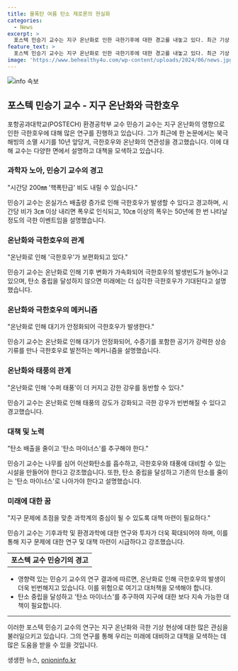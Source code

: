 ```yaml
---
title: 물폭탄 여름 탄소 제로론의 현실화
categories:
  - News
excerpt: >
  포스텍 민승기 교수는 지구 온난화로 인한 극한기후에 대한 경고를 내놓고 있다. 최근 기상 변화로 폭염과 폭우가 증가하고, 북극 해빙 소멸이 10년 앞당겨질 것을 경고하며, 이에 따른 극한 호우와 수퍼 태풍 발생 가능성이 높아졌다고 설명했다. 그는 이러한 문제에 대한 대책으로 탄소 배출을 줄이고 탄소 중립을 달성하는 것이 필요하다고 강조했다. 현재 기후과학에 대한 관심과 투자가 부족한 것에 대해 우려를 표현하며, 기초과학 분야에 대한 지원이 필요하다고 말했다.
feature_text: >
  포스텍 민승기 교수는 지구 온난화로 인한 극한기후에 대한 경고를 내놓고 있다. 최근 기상 변화로 폭염과 폭우가 증가하고, 북극 해빙 소멸이 10년 앞당겨질 것을 경고하며, 이에 따른 극한 호우와 수퍼 태풍 발생 가능성이 높아졌다고 설명했다. 그는 이러한 문제에 대한 대책으로 탄소 배출을 줄이고 탄소 중립을 달성하는 것이 필요하다고 강조했다. 현재 기후과학에 대한 관심과 투자가 부족한 것에 대해 우려를 표현하며, 기초과학 분야에 대한 지원이 필요하다고 말했다.
image: 'https://www.behealthy4u.com/wp-content/uploads/2024/06/news.jpg'
---
```


<p><img src="https://www.behealthy4u.com/wp-content/uploads/2024/06/news.jpg" alt="info 속보" /></p>

<h2 data-ke-size="size26">포스텍 민승기 교수 - 지구 온난화와 극한호우</h2>

<p data-ke-size="size16">포항공과대학교(POSTECH) 환경공학부 교수 민승기 교수는 지구 온난화의 영향으로 인한 극한호우에 대해 많은 연구를 진행하고 있습니다. 그가 최근에 한 논문에서는 북극 해빙의 소멸 시기를 10년 앞당겨, 극한호우와 온난화의 연관성을 경고했습니다. 이에 대해 교수는 다양한 면에서 설명하고 대책을 모색하고 있습니다.</p>

<h3 data-ke-size="size24">과학자 노아, 민승기 교수의 경고</h3>

<p data-ke-size="size16">"시간당 200㎜ '핵폭탄급' 비도 내릴 수 있습니다."</p>

<p data-ke-size="size16">민승기 교수는 온실가스 배출량 증가로 인해 극한호우가 발생할 수 있다고 경고하며, 시간당 비가 3㎝ 이상 내리면 폭우로 인식되고, 10㎝ 이상의 폭우는 50년에 한 번 나타날 정도의 극한 이벤트임을 설명했습니다.</p>

<h3 data-ke-size="size24">온난화와 극한호우의 관계</h3>

<p data-ke-size="size16">"온난화로 인해 '극한호우'가 보편화되고 있다."</p>

<p data-ke-size="size16">민승기 교수는 온난화로 인해 기후 변화가 가속화되어 극한호우의 발생빈도가 늘어나고 있으며, 탄소 중립을 달성하지 않으면 미래에는 더 심각한 극한호우가 기대된다고 설명했습니다.</p>

<h3 data-ke-size="size24">온난화와 극한호우의 메커니즘</h3>

<p data-ke-size="size16">"온난화로 인해 대기가 안정화되어 극한호우가 발생한다."</p>

<p data-ke-size="size16">민승기 교수는 온난화로 인해 대기가 안정화되어, 수증기를 포함한 공기가 강력한 상승 기류를 만나 극한호우로 발전하는 메커니즘을 설명했습니다.</p>

<h3 data-ke-size="size24">온난화와 태풍의 관계</h3>

<p data-ke-size="size16">"온난화로 인해 '수퍼 태풍'이 더 커지고 강한 강우를 동반할 수 있다."</p>

<p data-ke-size="size16">민승기 교수는 온난화로 인해 태풍의 강도가 강화되고 극한 강우가 빈번해질 수 있다고 경고했습니다.</p>

<h3 data-ke-size="size24">대책 및 노력</h3>

<p data-ke-size="size16">"탄소 배출을 줄이고 '탄소 마이너스'를 추구해야 한다."</p>

<p data-ke-size="size16">민승기 교수는 나무를 심어 이산화탄소를 흡수하고, 극한호우와 태풍에 대비할 수 있는 시설을 만들어야 한다고 강조했습니다. 또한, 탄소 중립을 달성하고 기존의 탄소를 줄이는 '탄소 마이너스'로 나아가야 한다고 설명했습니다.</p>

<h3 data-ke-size="size24">미래에 대한 꿈</h3>

<p data-ke-size="size16">"지구 문제에 초점을 맞춘 과학계의 중심이 될 수 있도록 대책 마련이 필요하다."</p>

<p data-ke-size="size16">민승기 교수는 기후과학 및 환경과학에 대한 연구와 투자가 더욱 확대되어야 하며, 이를 통해 지구 문제에 대한 연구 및 대책 마련이 시급하다고 강조했습니다.</p>

<table>
    <tr>
        <td style="text-align: center; height: 17px;"><b>포스텍 교수 민승기의 경고</b></td>
    </tr>
</table>

<ul>
    <li>영향력 있는 민승기 교수의 연구 결과에 따르면, 온난화로 인해 극한호우의 발생이 더욱 빈번해지고 있습니다. 이를 위험으로 여기고 대처책을 모색해야 합니다.</li>
    <li>탄소 중립을 달성하고 '탄소 마이너스'를 추구하여 지구에 대한 보다 지속 가능한 대책이 필요합니다.</li>
</ul>

<hr>

<p>이러한 포스텍 민승기 교수의 연구는 지구 온난화와 극한 기상 현상에 대한 많은 관심을 불러일으키고 있습니다. 그의 연구를 통해 우리는 미래에 대비하고 대책을 모색하는 데 많은 도움을 받을 수 있을 것입니다.</p>
생생한 뉴스, <a href="https://onioninfo.kr" rel="dofollow">onioninfo.kr</a>


